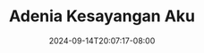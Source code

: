 --- 
title: "Adenia Kesayangan Aku"
description: "download bokep Adenia Kesayangan Aku yandek full  "
date: 2024-09-14T20:07:17-08:00
file_code: "x722lybegpvt"
draft: false
cover: "ufhpmypr452gerkg.jpg"
tags: ["Adenia", "Kesayangan", "Aku", "bokep-indo", "bokep-viral", "bokep-ig"]
length: 95
fld_id: "1483427"
foldername: "Adenia"
categories: ["Adenia"]
views: 0
---
